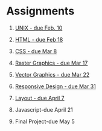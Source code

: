 # Assignments

[comment]: # (when you uncomment the assignment, add a leading paren)

1. [UNIX - due Feb. 10](assignments/assignment-1/)

2. [HTML - due Feb 18](assignments/assignment-2/)

3. [CSS - due Mar 8](assignments/assignment-3/)

4. [Raster Graphics - due Mar 17](assignments/assignment-4/)

5. [Vector Graphics - due Mar 22](assignments/assignment-5/)

6. [Responsive Design - due Mar 31](assignments/assignment-6/)

7. [Layout - due April 7](assignments/assignment-7/)

8. Javascript-due April 21

9. Final Project-due May 5
